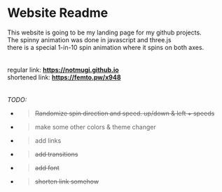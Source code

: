 # Website Readme

This website is going to be my landing page for my github projects. 
</br>
The spinny animation was done in javascript and three.js
</br>
there is a special 1-in-10 spin animation where it spins on both axes.
</br></br></br>
regular link:   <b>https://notmugi.github.io</b>
</br>
shortened link: <b>https://femto.pw/x948</b>
</br></br></br>
<i>TODO:</i>
- > ~~Randomize spin direction and speed. up/down & left + speeds~~
- > make some other colors & theme changer
- > add links
- > ~~add transitions~~
- > ~~add font~~
- > ~~shorten link somehow~~
